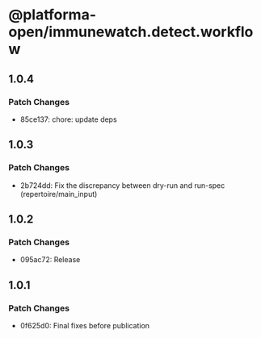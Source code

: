 # @platforma-open/immunewatch.detect.workflow

## 1.0.4

### Patch Changes

- 85ce137: chore: update deps

## 1.0.3

### Patch Changes

- 2b724dd: Fix the discrepancy between dry-run and run-spec (repertoire/main_input)

## 1.0.2

### Patch Changes

- 095ac72: Release

## 1.0.1

### Patch Changes

- 0f625d0: Final fixes before publication
